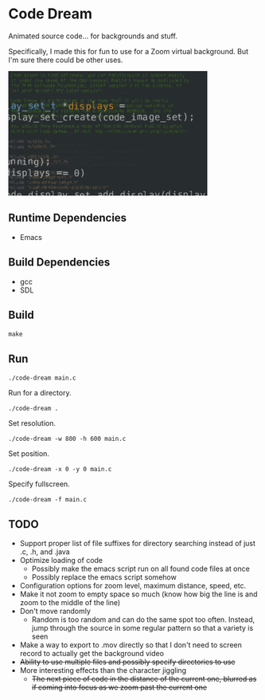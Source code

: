Code Dream
==========

Animated source code... for backgrounds and stuff.

Specifically, I made this for fun to use for a Zoom virtual
background. But I'm sure there could be other uses.

![Sample](/sample.gif)

Runtime Dependencies
--------------------

  - Emacs

Build Dependencies
------------------

  - gcc
  - SDL

Build
-----
    make

Run
---

    ./code-dream main.c

Run for a directory.

    ./code-dream .

Set resolution.

    ./code-dream -w 800 -h 600 main.c

Set position.

    ./code-dream -x 0 -y 0 main.c

Specify fullscreen.

    ./code-dream -f main.c

TODO
----

* Support proper list of file suffixes for directory searching instead of just .c, .h, and .java
* Optimize loading of code
    * Possibly make the emacs script run on all found code files at once
    * Possibly replace the emacs script somehow
* Configuration options for zoom level, maximum distance, speed, etc.
* Make it not zoom to empty space so much (know how big the line is
  and zoom to the middle of the line)
* Don't move randomly
    * Random is too random and can do the same spot too
      often. Instead, jump through the source in some regular pattern
      so that a variety is seen
* Make a way to export to .mov directly so that I don't need to screen
  record to actually get the background video
* ~~Ability to use multiple files and possibly specify directories to use~~
* More interesting effects than the character jiggling
    * ~~The next piece of code in the distance of the current one,
      blurred as if coming into focus as we zoom past the current one~~
